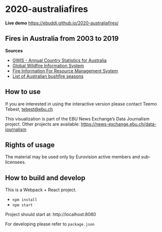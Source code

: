 # 2020-australiafires

**Live demo** https://ebuddj.github.io/2020-australiafires/

## Fires in Australia from 2003 to 2019

**Sources**
* [GWIS - Annual Country Statistics for Australia](https://gwis.jrc.ec.europa.eu/static/gwis.statistics.portal/countries-estimates/OC/AU)
* [Global Wildfire Information System](https://gwis.jrc.ec.europa.eu/static/gwis_current_situation/public/index.html)
* [Fire Information For Resource Management System](https://firms.modaps.eosdis.nasa.gov)
* [List of Australian bushfire seasons](https://en.m.wikipedia.org/wiki/List_of_Australian_bushfire_seasons)

## How to use

If you are interested in using the interactive version please contact Teemo Tebest, tebest@ebu.ch

This visualization is part of the EBU News Exchange’s Data Journalism project. Other projects are available: https://news-exchange.ebu.ch/data-journalism

## Rights of usage

The material may be used only by Eurovision active members and sub-licensees.

## How to build and develop

This is a Webpack + React project.

* `npm install`
* `npm start`

Project should start at: http://localhost:8080

For developing please refer to `package.json`